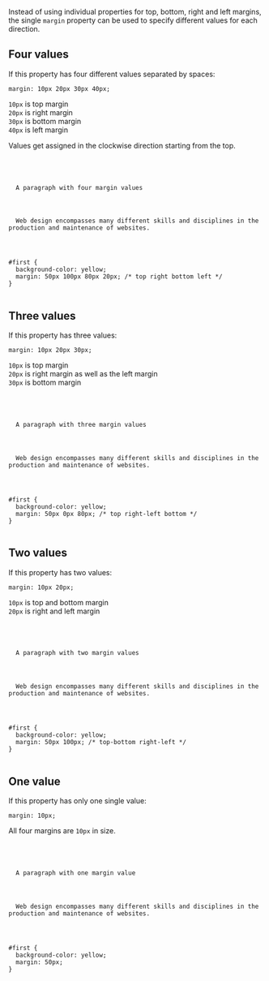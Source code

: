 Instead of using individual properties for
top, bottom, right and left margins,
the single `margin` property can be used
to specify different values for each direction.

## Four values

If this property has
four different values
separated by spaces:

```
margin: 10px 20px 30px 40px;
```

`10px` is top margin<br>
`20px` is right margin<br>
`30px` is bottom margin<br>
`40px` is left margin

Values get assigned in the clockwise direction starting from the top.

<codeblock language="css" type="lesson">
<code>
<panel language="html">
<p id="first">
  A paragraph with four margin values
</p>
<p>
  Web design encompasses many different skills and disciplines in the production and maintenance of websites.
</p>
</panel>
<panel language="css">
#first {
  background-color: yellow;
  margin: 50px 100px 80px 20px; /* top right bottom left */
}
</panel>
</code>
</codeblock>

## Three values

If this property has three values:

```
margin: 10px 20px 30px;
```

`10px` is top margin<br>
`20px` is right margin as well as the left margin<br>
`30px` is bottom margin

<codeblock language="css" type="lesson">
<code>
<panel language="html">
<p id="first">
  A paragraph with three margin values
</p>
<p>
  Web design encompasses many different skills and disciplines in the production and maintenance of websites.
</p>
</panel>
<panel language="css">
#first {
  background-color: yellow;
  margin: 50px 0px 80px; /* top right-left bottom */
}
</panel>
</code>
</codeblock>

## Two values

If this property has two values:

```
margin: 10px 20px;
```

`10px` is top and bottom margin<br>
`20px` is right and left margin

<codeblock language="css" type="lesson">
<code>
<panel language="html">
<p id="first">
  A paragraph with two margin values
</p>
<p>
  Web design encompasses many different skills and disciplines in the production and maintenance of websites.
</p>
</panel>
<panel language="css">
#first {
  background-color: yellow;
  margin: 50px 100px; /* top-bottom right-left */
}
</panel>
</code>
</codeblock>

## One value

If this property has only one single value:

```
margin: 10px;
```

All four margins are `10px` in size.

<codeblock language="css" type="lesson">
<code>
<panel language="html">
<p id="first">
  A paragraph with one margin value
</p>
<p>
  Web design encompasses many different skills and disciplines in the production and maintenance of websites.
</p>
</panel>
<panel language="css">
#first {
  background-color: yellow;
  margin: 50px;
}
</panel>
</code>
</codeblock>